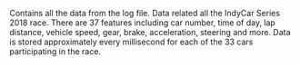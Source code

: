 Contains all the data from the log file. Data related all the IndyCar Series 2018 race. There are 37 features including car number, time of day, lap distance, vehicle speed, gear, brake, acceleration, steering and more. Data is stored approximately every millisecond for each of the 33 cars participating in the race.
